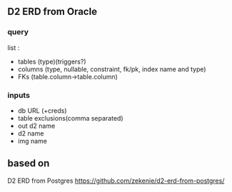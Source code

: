 ## D2 ERD from Oracle

### query
list :
 - tables (type)(triggers?)
 - columns (type, nullable, constraint, fk/pk, index name and type)
 - FKs (table.column->table.column)

### inputs
 - db URL (+creds)
 - table exclusions(comma separated)
 - out d2 name
 - d2 name
 - img name
   


## based on
D2 ERD from Postgres
https://github.com/zekenie/d2-erd-from-postgres/

